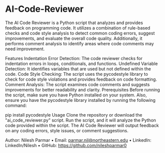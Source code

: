 # AI-Code-Reviewer

The AI Code Reviewer is a Python script that analyzes and provides feedback on programming code. It utilizes a combination of rule-based checks and code style analysis to detect common coding errors, suggest improvements, and evaluate the overall code quality. Additionally, it performs comment analysis to identify areas where code comments may need improvement.

Features
Indentation Error Detection: The code reviewer checks for indentation errors in loops, conditionals, and functions.
Undefined Variable Detection: It identifies variables that are used but not defined within the code.
Code Style Checking: The script uses the pycodestyle library to check for code style violations and provides feedback on code formatting.
Comment Analysis: The script examines code comments and suggests improvements for better readability and clarity.
Prerequisites
Before running the script, make sure you have Python installed on your system. Also, ensure you have the pycodestyle library installed by running the following command:

pip install pycodestyle
Usage
Clone the repository or download the "ai_code_reviewer.py" script.
Run the script, and it will analyze the Python code provided within the script.
The AI Code Reviewer will output feedback on any coding errors, style issues, or comment suggestions.

Author: Nilesh Parmar
• Email: parmar.nil@northeastern.edu • LinkedIn: LinkedIn/Nilesh • GitHub: https://github.com/nileshparmar0
